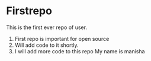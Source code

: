 # Firstrepo
This is the first ever repo of user.
1. First repo is important for open source
2. Will add code to it shortly.
3. I will add more code to this repo
My name is manisha

